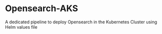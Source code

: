# Opensearch-AKS
A dedicated pipeline to deploy Opensearch in the Kubernetes Cluster using Helm values file

